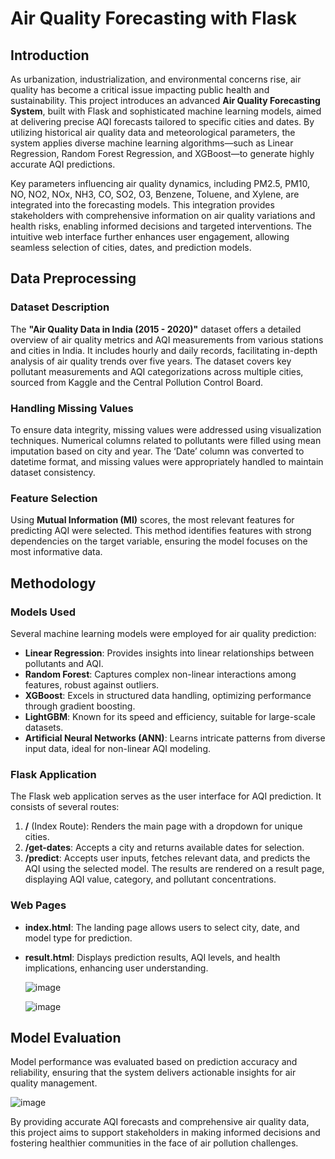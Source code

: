 # Air Quality Forecasting with Flask

## Introduction

As urbanization, industrialization, and environmental concerns rise, air quality has become a critical issue impacting public health and sustainability. This project introduces an advanced **Air Quality Forecasting System**, built with Flask and sophisticated machine learning models, aimed at delivering precise AQI forecasts tailored to specific cities and dates. By utilizing historical air quality data and meteorological parameters, the system applies diverse machine learning algorithms—such as Linear Regression, Random Forest Regression, and XGBoost—to generate highly accurate AQI predictions.

Key parameters influencing air quality dynamics, including PM2.5, PM10, NO, NO2, NOx, NH3, CO, SO2, O3, Benzene, Toluene, and Xylene, are integrated into the forecasting models. This integration provides stakeholders with comprehensive information on air quality variations and health risks, enabling informed decisions and targeted interventions. The intuitive web interface further enhances user engagement, allowing seamless selection of cities, dates, and prediction models.


## Data Preprocessing

### Dataset Description

The **"Air Quality Data in India (2015 - 2020)"** dataset offers a detailed overview of air quality metrics and AQI measurements from various stations and cities in India. It includes hourly and daily records, facilitating in-depth analysis of air quality trends over five years. The dataset covers key pollutant measurements and AQI categorizations across multiple cities, sourced from Kaggle and the Central Pollution Control Board.

### Handling Missing Values

To ensure data integrity, missing values were addressed using visualization techniques. Numerical columns related to pollutants were filled using mean imputation based on city and year. The ‘Date’ column was converted to datetime format, and missing values were appropriately handled to maintain dataset consistency.

### Feature Selection

Using **Mutual Information (MI)** scores, the most relevant features for predicting AQI were selected. This method identifies features with strong dependencies on the target variable, ensuring the model focuses on the most informative data.

## Methodology

### Models Used

Several machine learning models were employed for air quality prediction:

- **Linear Regression**: Provides insights into linear relationships between pollutants and AQI.
- **Random Forest**: Captures complex non-linear interactions among features, robust against outliers.
- **XGBoost**: Excels in structured data handling, optimizing performance through gradient boosting.
- **LightGBM**: Known for its speed and efficiency, suitable for large-scale datasets.
- **Artificial Neural Networks (ANN)**: Learns intricate patterns from diverse input data, ideal for non-linear AQI modeling.

### Flask Application

The Flask web application serves as the user interface for AQI prediction. It consists of several routes:

1. **/** (Index Route): Renders the main page with a dropdown for unique cities.
2. **/get-dates**: Accepts a city and returns available dates for selection.
3. **/predict**: Accepts user inputs, fetches relevant data, and predicts the AQI using the selected model. The results are rendered on a result page, displaying AQI value, category, and pollutant concentrations.

### Web Pages

- **index.html**: The landing page allows users to select city, date, and model type for prediction.
- **result.html**: Displays prediction results, AQI levels, and health implications, enhancing user understanding.

  ![image](https://github.com/user-attachments/assets/01a18257-c461-4ddc-88e5-ab37fa660756)
  
  ![image](https://github.com/user-attachments/assets/76f22711-c02e-46cf-b571-f7b7be48a952)



## Model Evaluation

Model performance was evaluated based on prediction accuracy and reliability, ensuring that the system delivers actionable insights for air quality management.

![image](https://github.com/user-attachments/assets/6c5aa721-1c5f-4b06-b51e-a9e3591fc1d1)


By providing accurate AQI forecasts and comprehensive air quality data, this project aims to support stakeholders in making informed decisions and fostering healthier communities in the face of air pollution challenges.

